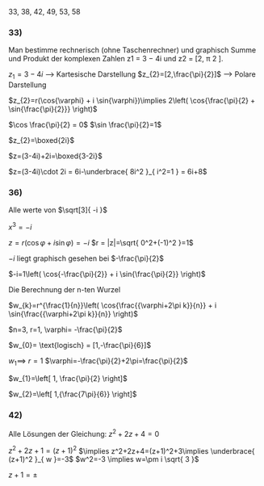 
33, 38, 42, 49, 53, 58


### 33)

Man bestimme rechnerisch (ohne Taschenrechner) und graphisch Summe und Produkt der komplexen Zahlen z1 = 3 − 4i und z2 = [2, π 2 ].


$z_{1}=3-4i$ ⟶ Kartesische Darstellung
$z_{2}=[2,\frac{\pi}{2}]$ ⟶ Polare Darstellung

$z_{2}=r(\cos{\varphi} + i \sin{\varphi})\implies 2\left( \cos{\frac{\pi}{2} + \sin{\frac{\pi}{2}}} \right)$

$\cos \frac{\pi}{2} = 0$
$\sin \frac{\pi}{2}=1$

$z_{2}=\boxed{2i}$

$z=(3-4i)+2i=\boxed{3-2i}$

$z=(3-4i)\cdot 2i = 6i-\underbrace{ 8i^2 }_{ i^2=1 } = 6i+8$
### 36)

Alle werte von $\sqrt[3]{ -i }$

$x^3=-i$

$z=r(\cos \varphi+i \sin \varphi)=-i$
$r = |z|=\sqrt{ 0^2+(-1)^2 }=1$

$-i$ liegt graphisch gesehen bei $-\frac{\pi}{2}$

$-i=1\left( \cos{-\frac{\pi}{2}} + i \sin{\frac{\pi}{2}} \right)$

Die Berechnung der n-ten Wurzel

$w_{k}=r^{\frac{1}{n}}\left( \cos{\frac{{\varphi+2\pi k}}{n}} + i \sin{\frac{{\varphi+2\pi k}}{n}} \right)$

$n=3, r=1, \varphi= -\frac{\pi}{2}$

$w_{0}= \text{logisch} = [1,-\frac{\pi}{6}]$

$w_{1}\implies$
$r=1$
$\varphi=-\frac{\pi}{2}+2\pi=\frac{\pi}{2}$

$w_{1}=\left[ 1, \frac{\pi}{2} \right]$

$w_{2}=\left[ 1,{\frac{7\pi}{6}} \right]$

### 42)
Alle Lösungen der Gleichung: $z^2+2z+4=0$

$z^2+2z+1=(z+1)^2$
$\implies z^2+2z+4=(z+1)^2+3\implies \underbrace{ (z+1)^2 }_{ w }=-3$
$w^2=-3 \implies w=\pm i \sqrt{ 3 }$

$z+1=\pm$